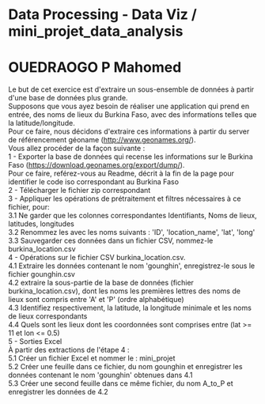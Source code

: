 # Data Processing - Data Viz / mini_projet_data_analysis
# OUEDRAOGO P Mahomed
Le but de cet exercice est d'extraire un sous-ensemble de données à partir d'une base de données plus grande.<br>
Supposons que vous ayez besoin de réaliser une application qui prend en entrée, des noms de lieux du Burkina Faso, avec des informations telles que la latitude/longitude.<br>
Pour ce faire, nous décidons d'extraire ces informations à partir du server de référencement géoname (http://www.geonames.org/). <br>Vous allez procéder de la façon suivante :
<br>1 - Exporter la base de données qui recense les informations sur le Burkina Faso (https://download.geonames.org/export/dump/).
<br>Pour ce faire, reférez-vous au Readme, décrit à la fin de la page pour identifier le code iso correspondant au Burkina Faso
<br>2 - Télécharger le fichier zip correspondant
<br>3 - Appliquer les opérations de prétraitement et filtres nécessaires à ce fichier, pour:
<br> 3.1 Ne garder que les colonnes correspondantes Identifiants, Noms de lieux, latitudes, longitudes
<br> 3.2 Renommez les avec les noms suivants : 'ID', 'location_name', 'lat', 'long'
<br> 3.3 Sauvegarder ces données dans un fichier CSV, nommez-le burkina_location.csv
<br> 4 - Opérations sur le fichier CSV burkina_location.csv.
<br> 4.1 Extraire les données contenant le nom 'gounghin', enregistrez-le sous le fichier gounghin.csv
<br> 4.2 extraire la sous-partie de la base de données (fichier burkina_location.csv), dont les noms les premières lettres des noms de lieux sont compris entre 'A' et 'P' (ordre alphabétique)
<br> 4.3 Identifiez respectivement, la latitude, la longitude minimale et les noms de lieux correspondants
<br> 4.4 Quels sont les lieux dont les coordonnées sont comprises entre (lat >= 11 et lon <= 0.5)
<br>5 - Sorties Excel
<br>À partir des extractions de l'étape 4 :
<br> 5.1 Créer un fichier Excel et nommer le : mini_projet
<br> 5.2 Créer une feuille dans ce fichier, du nom gounghin et enregistrer les données contenant le nom 'gounghin' obtenues dans 4.1
<br> 5.3 Créer une second feuille dans ce même fichier, du nom A_to_P et enregistrer les données de 4.2
